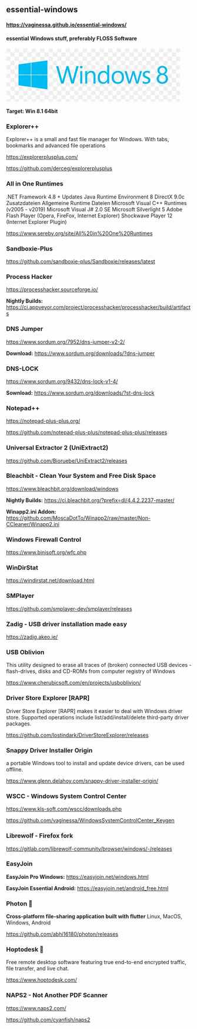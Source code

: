 ## essential-windows
#### https://vaginessa.github.io/essential-windows/
#### **essential Windows stuff, preferably FLOSS Software**
![winlogo](./windows-logo.jpg)

**Target: Win 8.1 64bit**

### Explorer++
Explorer++ is a small and fast file manager for Windows. With tabs, bookmarks and advanced file operations

https://explorerplusplus.com/

https://github.com/derceg/explorerplusplus


### All in One Runtimes
.NET Framework 4.8 + Updates
Java Runtime Environment 8
DirectX 9.0c Zusatzdateien
Allgemeine Runtime Dateien
Microsoft Visual C++ Runtimes (v2005 - v2019)
Microsoft Visual J# 2.0 SE
Microsoft Silverlight 5
Adobe Flash Player (Opera, FireFox, Internet Explorer)
Shockwave Player 12 (Internet Explorer Plugin)

https://www.sereby.org/site/All%20in%20One%20Runtimes


### Sandboxie-Plus

https://github.com/sandboxie-plus/Sandboxie/releases/latest


### Process Hacker

https://processhacker.sourceforge.io/


**Nightly Builds:** https://ci.appveyor.com/project/processhacker/processhacker/build/artifacts


### DNS Jumper

https://www.sordum.org/7952/dns-jumper-v2-2/

**Download:**
https://www.sordum.org/downloads/?dns-jumper

### DNS-LOCK

https://www.sordum.org/9432/dns-lock-v1-4/

**Sownload:**
https://www.sordum.org/downloads/?st-dns-lock

### Notepad++

https://notepad-plus-plus.org/

https://github.com/notepad-plus-plus/notepad-plus-plus/releases


### Universal Extractor 2 (UniExtract2)

https://github.com/Bioruebe/UniExtract2/releases


### Bleachbit - Clean Your System and Free Disk Space

https://www.bleachbit.org/download/windows

**Nightly Builds:** https://ci.bleachbit.org/?prefix=dl/4.4.2.2237-master/

**Winapp2.ini Addon:** https://github.com/MoscaDotTo/Winapp2/raw/master/Non-CCleaner/Winapp2.ini


### Windows Firewall Control

https://www.binisoft.org/wfc.php


### WinDirStat

https://windirstat.net/download.html


### SMPlayer

https://github.com/smplayer-dev/smplayer/releases


### Zadig - USB driver installation made easy

https://zadig.akeo.ie/


### USB Oblivion
This utility designed to erase all traces of (broken) connected USB devices - flash-drives, disks and CD-ROMs from computer registry of Windows

https://www.cherubicsoft.com/en/projects/usboblivion/


### Driver Store Explorer [RAPR]
Driver Store Explorer [RAPR] makes it easier to deal with Windows driver store. Supported operations include list/add/install/delete third-party driver packages.

https://github.com/lostindark/DriverStoreExplorer/releases


### Snappy Driver Installer Origin
a portable Windows tool to install and update device drivers, can be used offline.

https://www.glenn.delahoy.com/snappy-driver-installer-origin/


### WSCC - Windows System Control Center

https://www.kls-soft.com/wscc/downloads.php

https://github.com/vaginessa/WindowsSystemControlCenter_Keygen


### Librewolf - Firefox fork

https://gitlab.com/librewolf-community/browser/windows/-/releases


### EasyJoin

**EasyJoin Pro Windows:** https://easyjoin.net/windows.html

**EasyJoin Essential Android:** https://easyjoin.net/android_free.html


### Photon 🚀
**Cross-platform file-sharing application built with flutter**
Linux, MacOS, Windows, Android

https://github.com/abhi16180/photon/releases


### Hoptodesk 🦘
Free remote desktop software featuring true end-to-end encrypted traffic, file transfer, and live chat.

https://www.hoptodesk.com/


### NAPS2 - Not Another PDF Scanner

https://www.naps2.com/

https://github.com/cyanfish/naps2

